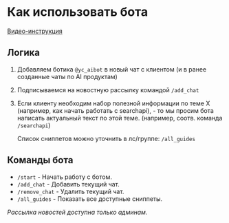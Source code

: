 # Как использовать бота

[Видео-инструкция](video.mov)

## Логика

1. Добавляем ботика `@yc_aibot` в новый чат с клиентом (и в ранее созданные чаты по AI продуктам)

2. Подписываемся на новостную рассылку командой `/add_chat`

3. Если клиенту необходим набор полезной информации по теме Х (например, как начать работать с searchapi), - то мы просим бота написать актуальный текст по этой теме. (например, соотв. команда `/searchapi`)

    Список сниппетов можно уточнить в лс/группе: `/all_guides`

## Команды бота

* `/start` - Начать работу с ботом.
* `/add_chat` - Добавить текущий чат.
* `/remove_chat` - Удалить текущий чат.
* `/all_guides` - Показать все доступные сниппеты.

*Рассылка новостей доступна только админам.*
